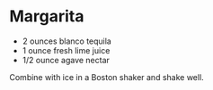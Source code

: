 # Margarita

- 2 ounces blanco tequila
- 1 ounce fresh lime juice
- 1/2 ounce agave nectar

Combine with ice in a Boston shaker and shake well.
